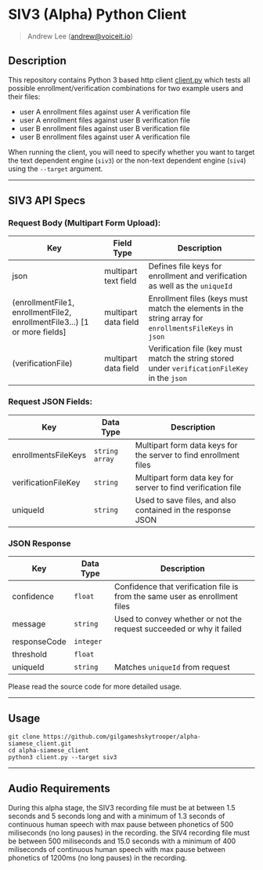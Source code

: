 # SIV3 (Alpha) Python Client
> Andrew Lee ([andrew@voiceit.io](mailto:andrew@voiceit.io))

## Description

This repository contains Python 3 based http client [client.py](./client.py) which tests all possible enrollment/verification combinations for two example users and their files:

- user A enrollment files against user A verification file
- user A enrollment files against user B verification file
- user B enrollment files against user B verification file
- user B enrollment files against user A verification file

When running the client, you will need to specify whether you want to target the text dependent engine (`siv3`) or the non-text dependent engine (`siv4`) using the `--target` argument.

---

## SIV3 API Specs

### Request Body (Multipart Form Upload):

| Key | Field Type | Description |
| -- | -- | -- |
| json | multipart text field | Defines file keys for enrollment and verification as well as the `uniqueId` |
| (enrollmentFile1, enrollmentFile2, enrollmentFile3...) [1 or more fields] | multipart data field | Enrollment files (keys must match the elements in the string array for `enrollmentsFileKeys` in `json` |
| (verificationFile) | multipart data field | Verification file (key must match the string stored under `verificationFileKey` in the `json` |


### Request JSON Fields: 

| Key | Data Type | Description |
| -- | -- | -- |
| enrollmentsFileKeys | `string array` | Multipart form data keys for the server to find enrollment files |
| verificationFileKey | `string` | Multipart form data key for server to find verification file |
| uniqueId | `string` | Used to save files, and also contained in the response JSON |



### JSON Response

| Key | Data Type | Description |
| -- | -- | -- |
| confidence | `float` | Confidence that verification file is from the same user as enrollment files |
| message | `string` | Used to convey whether or not the request succeeded or why it failed |
| responseCode | `integer` | |
| threshold | `float` | |
| uniqueId | `string` | Matches `uniqueId` from request |

Please read the source code for more detailed usage.

---

## Usage

```
git clone https://github.com/gilgameshskytrooper/alpha-siamese_client.git
cd alpha-siamese_client
python3 client.py --target siv3
```

---

## Audio Requirements

During this alpha stage, the SIV3 recording file must be at between 1.5 seconds and 5 seconds long and with a minimum of 1.3 seconds of continuous human speech with max pause between phonetics of 500 miliseconds (no long pauses) in the recording. the SIV4 recording file must be between 500 miliseconds and 15.0 seconds with a minimum of 400 miliseconds of continuous human speech with max pause between phonetics of 1200ms (no long pauses) in the recording.
